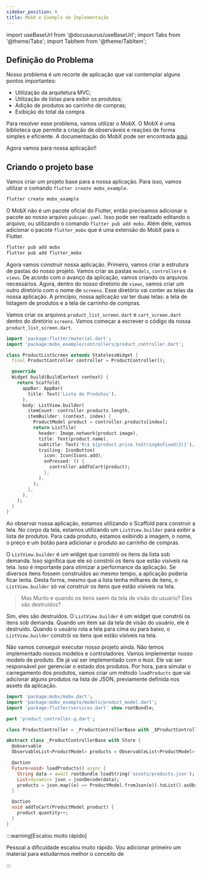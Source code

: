```yaml
---
sidebar_position: 6
title: MobX e Exemplo de Implementação
---
```


import useBaseUrl from '@docusaurus/useBaseUrl';
import Tabs from '@theme/Tabs';
import TabItem from '@theme/TabItem';

## Definição do Problema

Nosso problema é um recorte de aplicação que vai contemplar alguns pontos importantes:

- Utilização da arquitetura MVC;
- Utilização de listas para exibir os produtos;
- Adição de produtos ao carrinho de compras;
- Exibição do total da compra.

Para resolver esse problema, vamos utilizar o MobX. O MobX é uma biblioteca que permite a criação de observáveis e reações de forma simples e eficiente. A documentação do MobX pode ser encontrada [aqui](https://pub.dev/packages/mobx).

Agora vamos para nossa aplicação!!

## Criando o projeto base

Vamos criar um projeto base para a nossa aplicação. Para isso, vamos utilizar o comando `flutter create mobx_example`.

```bash
flutter create mobx_example
```

O MobX não é um pacote oficial do Flutter, então precisamos adicionar o pacote ao nosso arquivo `pubspec.yaml`. Isso pode ser realizado editando o arquivo, ou utilizando o comando `flutter pub add mobx`. Além dele, vamos adicionar o pacote `flutter_mobx` que é uma extensão do MobX para o Flutter.

```bash
flutter pub add mobx
flutter pub add flutter_mobx
```

Agora vamos construir nossa aplicação. Primeiro, vamos criar a estrutura de pastas do nosso projeto. Vamos criar as pastas `models`, `controllers` e `views`. De acordo com o avanço da aplicação, vamos criando os arquivos necessários. Agora, dentro do nosso diretório de `views`, vamos criar um outro diretório com o nome de `screens`. Esse diretório vai conter as telas da nossa aplicação. A princípio, nossa aplicação vai ter duas telas: a tela de listagem de produtos e a tela de carrinho de compras.

Vamos criar os arquivos `product_list_screen.dart` e `cart_screen.dart` dentro do diretório `screens`. Vamos começar a escrever o código da nossa `product_list_screen.dart`.

```dart
import 'package:flutter/material.dart';
import 'package:mobx_example/controllers/product_controller.dart';

class ProductListScreen extends StatelessWidget {
  final ProductController controller = ProductController();

  @override
  Widget build(BuildContext context) {
    return Scaffold(
      appBar: AppBar(
        title: Text('Lista de Produtos'),
      ),
      body: ListView.builder(
        itemCount: controller.products.length,
        itemBuilder: (context, index) {
          ProductModel product = controller.products[index];
          return ListTile(
            header: Image.network(product.image),
            title: Text(product.name),
            subtitle: Text('R\$ ${product.price.toStringAsFixed(2)}'),
            trailing: IconButton(
              icon: Icon(Icons.add),
              onPressed: () {
                controller.addToCart(product);
              },
            ),
          );
        },
      ),
    );
  }
}
```

Ao observar nossa aplicação, estamos utilizando o Scaffold para construir a tela. No corpo da tela, estamos utilizando um `ListView.builder` para exibir a lista de produtos. Para cada produto, estamos exibindo a imagem, o nome, o preço e um botão para adicionar o produto ao carrinho de compras.

O `ListView.builder` é um widget que constrói os itens da lista sob demanda. Isso significa que ele só constrói os itens que estão visíveis na tela. Isso é importante para otimizar a performance da aplicação. Se diversos itens fossem construídos ao mesmo tempo, a aplicação poderia ficar lenta. Desta forma, mesmo que a lista tenha milhares de itens, o `ListView.builder` só vai construir os itens que estão visíveis na tela.

> Mas Murilo e quando os itens saem da tela de visão do usuário? Eles são destruídos?

Sim, eles são destruídos. O `ListView.builder` é um widget que constrói os itens sob demanda. Quando um item sai da tela de visão do usuário, ele é destruído. Quando o usuário rola a tela para cima ou para baixo, o `ListView.builder` constrói os itens que estão visíveis na tela.

Não vamos conseguir executar nosso projeto ainda. Não temos implementado nossos modelos e controladores. Vamos implementar nosso modelo de produto. Ele já vai ser implementado com o `MobX`. Ele vai ser responsável por gerenciar o estado dos produtos. Por hora, para simular o carregamento dos produtos, vamos criar um método `loadProducts` que vai adicionar alguns produtos na lista de JSON, previamente definida nos assets da aplicação. 

```dart
import 'package:mobx/mobx.dart';
import 'package:mobx_example/models/product_model.dart';
import 'package:flutter/services.dart' show rootBundle;

part 'product_controller.g.dart';

class ProductController = _ProductControllerBase with _$ProductController;

abstract class _ProductControllerBase with Store {
  @observable
  ObservableList<ProductModel> products = ObservableList<ProductModel>();

  @action
  Future<void> loadProducts() async {
    String data = await rootBundle.loadString('assets/products.json');
    List<dynamic> json = jsonDecode(data);
    products = json.map((e) => ProductModel.fromJson(e)).toList().asObservable();
  }

  @action
  void addToCart(ProductModel product) {
    product.quantity++;
  }
}
```

:::warning[Escalou muito rápido]

Pessoal a dificuldade escalou muito rápido. Vou adicionar primeiro um material para estudarmos melhor o conceito de 

:::

